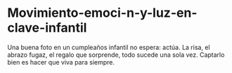 # Movimiento-emoci-n-y-luz-en-clave-infantil
Una buena foto en un cumpleaños infantil no espera: actúa. La risa, el abrazo fugaz, el regalo que sorprende, todo sucede una sola vez. Captarlo bien es hacer que viva para siempre.

